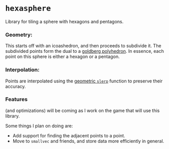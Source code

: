 # `hexasphere`

Library for tiling a sphere with hexagons and pentagons.

### Geometry:
This starts off with an icoashedron, and then proceeds to subdivide it.
The subdivided points form the dual to a [goldberg polyhedron](https://en.wikipedia.org/wiki/Goldberg_polyhedron). 
In essence, each point on this sphere is either a hexagon or a pentagon. 

### Interpolation:
Points are interpolated using the [geometric `slerp`](https://en.wikipedia.org/wiki/Slerp#Geometric_Slerp)
function to preserve their accuracy.

### Features
(and optimizations) will be coming as I work on the game that will use this library.

Some things I plan on doing are:

- Add support for finding the adjacent points to a point.
- Move to `smallvec` and friends, and store data more efficiently
  in general. 
